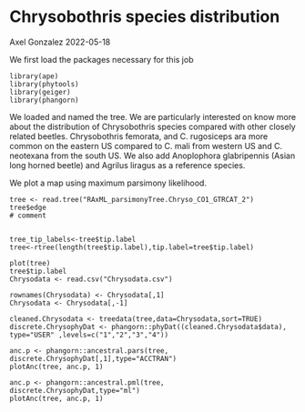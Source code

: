 Chrysobothris species distribution
================
Axel Gonzalez
2022-05-18

We first load the packages necessary for this job

    library(ape)
    library(phytools)
    library(geiger)
    library(phangorn)

We loaded and named the tree. We are particularly interested on know
more about the distribution of Chrysobothris species compared with other
closely related beetles. Chrysobothris femorata, and C. rugosiceps ara
more common on the eastern US compared to C. mali from western US and C.
neotexana from the south US. We also add Anoplophora glabripennis (Asian
long horned beetle) and Agrilus liragus as a reference species.

We plot a map using maximum parsimony likelihood.

    tree <- read.tree("RAxML_parsimonyTree.Chryso_CO1_GTRCAT_2")
    tree$edge
    # comment 


    tree_tip_labels<-tree$tip.label
    tree<-rtree(length(tree$tip.label),tip.label=tree$tip.label)

    plot(tree)
    tree$tip.label
    Chrysodata <- read.csv("Chrysodata.csv")

    rownames(Chrysodata) <- Chrysodata[,1]
    Chrysodata <- Chrysodata[,-1]

    cleaned.Chrysodata <- treedata(tree,data=Chrysodata,sort=TRUE)
    discrete.ChrysophyDat <- phangorn::phyDat((cleaned.Chrysodata$data), type="USER" ,levels=c("1","2","3","4"))

    anc.p <- phangorn::ancestral.pars(tree, discrete.ChrysophyDat[,1],type="ACCTRAN")
    plotAnc(tree, anc.p, 1)

    anc.p <- phangorn::ancestral.pml(tree, discrete.ChrysophyDat,type="ml")
    plotAnc(tree, anc.p, 1)
